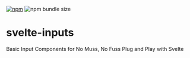 [![npm](https://img.shields.io/npm/v/svelte-inputs)](https://www.npmjs.com/package/svelte-inputs)
![npm bundle size](https://img.shields.io/bundlephobia/min/svelte-inputs)
# svelte-inputs
Basic Input Components for No Muss, No Fuss Plug and Play with Svelte
